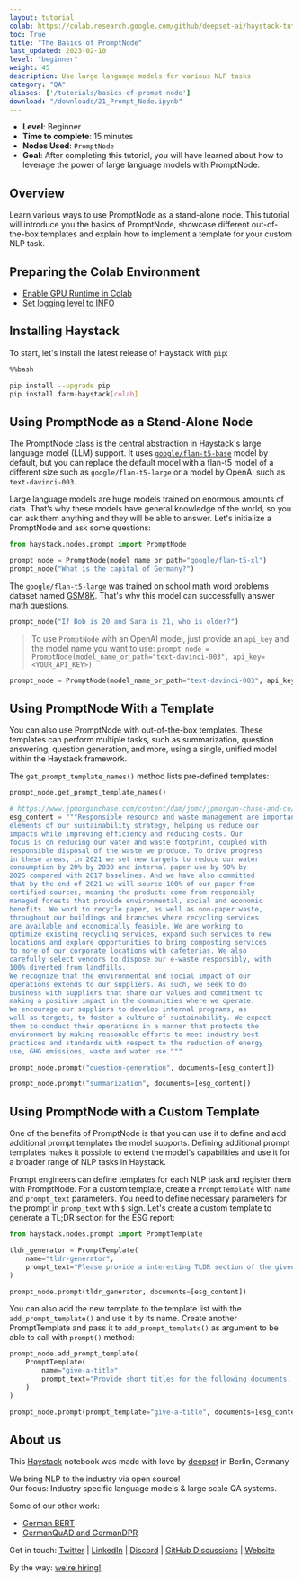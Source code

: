 ```yaml
---
layout: tutorial
colab: https://colab.research.google.com/github/deepset-ai/haystack-tutorials/blob/main/tutorials/21_Prompt_Node.ipynb
toc: True
title: "The Basics of PromptNode"
last_updated: 2023-02-10
level: "beginner"
weight: 45
description: Use large language models for various NLP tasks
category: "QA"
aliases: ['/tutorials/basics-of-prompt-node']
download: "/downloads/21_Prompt_Node.ipynb"
---
```

    


- **Level**: Beginner
- **Time to complete**: 15 minutes
- **Nodes Used**: `PromptNode`
- **Goal**: After completing this tutorial, you will have learned about how to leverage the power of large language models with PromptNode.

## Overview

Learn various ways to use PromptNode as a stand-alone node. This tutorial will introduce you the basics of PromptNode, showcase different out-of-the-box templates and explain how to implement a template for your custom NLP task.

## Preparing the Colab Environment

- [Enable GPU Runtime in Colab](https://docs.haystack.deepset.ai/docs/enabling-gpu-acceleration#enabling-the-gpu-in-colab)
- [Set logging level to INFO](https://docs.haystack.deepset.ai/docs/log-level)

## Installing Haystack

To start, let's install the latest release of Haystack with `pip`:


```bash
%%bash

pip install --upgrade pip
pip install farm-haystack[colab]
```

## Using PromptNode as a Stand-Alone Node

The PromptNode class is the central abstraction in Haystack's large language model (LLM) support. It uses [`google/flan-t5-base`](https://huggingface.co/google/flan-t5-base) model by default, but you can replace the default model with a flan-t5 model of a different size such as `google/flan-t5-large` or a model by OpenAI such as `text-davinci-003`.

Large language models are huge models trained on enormous amounts of data. That’s why these models have general knowledge of the world, so you can ask them anything and they will be able to answer. Let's initialize a PromptNode and ask some questions:


```python
from haystack.nodes.prompt import PromptNode

prompt_node = PromptNode(model_name_or_path="google/flan-t5-xl")
prompt_node("What is the capital of Germany?")
```

The `google/flan-t5-large` was trained on school math word problems dataset named [GSM8K](https://huggingface.co/datasets/gsm8k). That's why this model can successfully answer math questions.


```python
prompt_node("If Bob is 20 and Sara is 21, who is older?")
```

> To use `PromptNode` with an OpenAI model, just provide an `api_key` and the model name you want to use: `prompt_node = PromptNode(model_name_or_path="text-davinci-003", api_key=<YOUR_API_KEY>)`
```python
prompt_node = PromptNode(model_name_or_path="text-davinci-003", api_key=<YOUR_API_KEY>)
```

## Using PromptNode With a Template

You can also use PromptNode with out-of-the-box templates. These templates can perform multiple tasks, such as summarization, question answering, question generation, and more, using a single, unified model within the Haystack framework. 

The `get_prompt_template_names()` method lists pre-defined templates:


```python
prompt_node.get_prompt_template_names()
```


```python
# https://www.jpmorganchase.com/content/dam/jpmc/jpmorgan-chase-and-co/documents/jpmc-esg-report-2020.pdf
esg_content = """Responsible resource and waste management are important
elements of our sustainability strategy, helping us reduce our
impacts while improving efficiency and reducing costs. Our
focus is on reducing our water and waste footprint, coupled with
responsible disposal of the waste we produce. To drive progress
in these areas, in 2021 we set new targets to reduce our water
consumption by 20% by 2030 and internal paper use by 90% by
2025 compared with 2017 baselines. And we have also committed
that by the end of 2021 we will source 100% of our paper from
certified sources, meaning the products come from responsibly
managed forests that provide environmental, social and economic
benefits. We work to recycle paper, as well as non-paper waste,
throughout our buildings and branches where recycling services
are available and economically feasible. We are working to
optimize existing recycling services, expand such services to new
locations and explore opportunities to bring composting services
to more of our corporate locations with cafeterias. We also
carefully select vendors to dispose our e-waste responsibly, with
100% diverted from landfills.
We recognize that the environmental and social impact of our
operations extends to our suppliers. As such, we seek to do
business with suppliers that share our values and commitment to
making a positive impact in the communities where we operate.
We encourage our suppliers to develop internal programs, as
well as targets, to foster a culture of sustainability. We expect
them to conduct their operations in a manner that protects the
environment by making reasonable efforts to meet industry best
practices and standards with respect to the reduction of energy
use, GHG emissions, waste and water use."""
```


```python
prompt_node.prompt("question-generation", documents=[esg_content])
```


```python
prompt_node.prompt("summarization", documents=[esg_content])
```

## Using PromptNode with a Custom Template

One of the benefits of PromptNode is that you can use it to define and add additional prompt templates the model supports. Defining additional prompt templates makes it possible to extend the model's capabilities and use it for a broader range of NLP tasks in Haystack. 

Prompt engineers can define templates for each NLP task and register them with PromptNode. For a custom template, create a `PromptTemplate` with `name` and `prompt_text` parameters. You need to define necessary parameters for the prompt in `promp_text` with `$` sign. Let's create a custom template to generate a TL;DR section for the ESG report:


```python
from haystack.nodes.prompt import PromptTemplate

tldr_generator = PromptTemplate(
    name="tldr-generator",
    prompt_text="Please provide a interesting TLDR section of the given document. Documents: $documents; TLDR:",
)
```


```python
prompt_node.prompt(tldr_generator, documents=[esg_content])
```

You can also add the new template to the template list with the `add_prompt_template()` and use it by its name. Create another PromptTemplate and pass it to `add_prompt_template()` as argument to be able to call with `prompt()` method:


```python
prompt_node.add_prompt_template(
    PromptTemplate(
        name="give-a-title",
        prompt_text="Provide short titles for the following documents. Documents: $documents; Title,",
    )
)
```


```python
prompt_node.prompt(prompt_template="give-a-title", documents=[esg_content])
```

## About us


This [Haystack](https://github.com/deepset-ai/haystack/) notebook was made with love by [deepset](https://deepset.ai/) in Berlin, Germany

We bring NLP to the industry via open source!  
Our focus: Industry specific language models & large scale QA systems.  
  
Some of our other work: 
- [German BERT](https://deepset.ai/german-bert)
- [GermanQuAD and GermanDPR](https://deepset.ai/germanquad)

Get in touch:
[Twitter](https://twitter.com/deepset_ai) | [LinkedIn](https://www.linkedin.com/company/deepset-ai/) | [Discord](https://haystack.deepset.ai/community/join) | [GitHub Discussions](https://github.com/deepset-ai/haystack/discussions) | [Website](https://deepset.ai)

By the way: [we're hiring!](https://www.deepset.ai/jobs)

